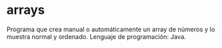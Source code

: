 # arrays
Programa que crea manual o automáticamente un array de números y lo muestra normal y ordenado.
Lenguaje de programación: Java.
